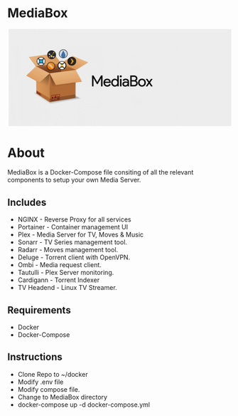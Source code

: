 # MediaBox

![Image of MediaBox](MediaBox.png)


# About
  MediaBox is a Docker-Compose file consiting of all the relevant components to setup your own Media Server.

## Includes
* NGINX - Reverse Proxy for all services
* Portainer - Container management UI
* Plex - Media Server for TV, Moves & Music
* Sonarr - TV Series management tool.
* Radarr - Moves management tool.
* Deluge - Torrent client with OpenVPN.
* Ombi - Media request client.
* Tautulli - Plex Server monitoring.
* Cardigann - Torrent Indexer
* TV Headend - Linux TV Streamer.

## Requirements
* Docker
* Docker-Compose

## Instructions 
* Clone Repo to ~/docker
* Modify .env file
* Modify compose file.
* Change to MediaBox directory
* docker-compose up -d docker-compose.yml
